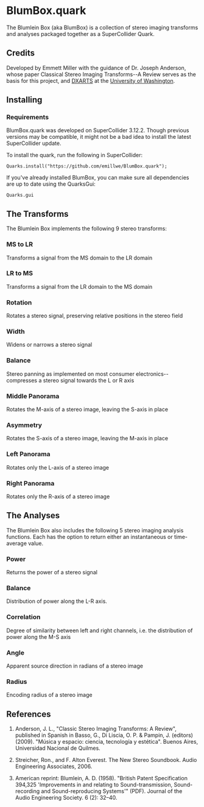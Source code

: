 # BlumBox.quark

The Blumlein Box (aka BlumBox) is a collection of stereo imaging transforms and analyses 
packaged together as a SuperCollider Quark. 

## Credits
Developed by Emmett Miller with the guidance of Dr. Joseph Anderson, whose paper Classical Stereo Imaging Transforms--A Review serves as the basis for this project, and [DXARTS](https://dxarts.washington.edu/) at the [University of Washington](https://uw.edu/).

## Installing

### Requirements
BlumBox.quark was developed on SuperCollider 3.12.2. Though previous versions may be compatible, it might not be a bad idea to install the latest SuperCollider update.

To install the quark, run the following in SuperCollider:
```supercollider
Quarks.install("https://github.com/emillwe/BlumBox.quark");
```

If you've already installed BlumBox, you can make sure all dependencies are up to date using the QuarksGui:
```supercollider
Quarks.gui
```

## The Transforms
The Blumlein Box implements the following 9 stereo transforms:

### MS to LR
Transforms a signal from the MS domain to the LR domain

### LR to MS
Transforms a signal from the LR domain to the MS domain

### Rotation
Rotates a stereo signal, preserving relative positions in the stereo field

### Width
Widens or narrows a stereo signal

### Balance
Stereo panning as implemented on most consumer electronics--compresses a stereo signal towards the L or R axis

### Middle Panorama
Rotates the M-axis of a stereo image, leaving the S-axis in place

### Asymmetry
Rotates the S-axis of a stereo image, leaving the M-axis in place

### Left Panorama
Rotates only the L-axis of a stereo image

### Right Panorama
Rotates only the R-axis of a stereo image

## The Analyses
The Blumlein Box also includes the following 5 stereo imaging analysis functions. Each has the option to return either an instantaneous or time-average value.

### Power
Returns the power of a stereo signal

### Balance
Distribution of power along the L-R axis. 

### Correlation
Degree of similarity between left and right channels, i.e. the distribution of power along the M-S axis

### Angle
Apparent source direction in radians of a stereo image

### Radius
Encoding radius of a stereo image

## References
1. Anderson, J. L., "Classic Stereo Imaging Transforms: A Review", published in Spanish in Basso, G., Di Liscia, O. P. & Pampin, J. (editors)(2009). "Música y espacio: ciencia, tecnología y estética". Buenos Aires, Universidad Nacional de Quilmes.

2. Streicher, Ron., and F. Alton Everest. The New Stereo Soundbook. Audio Engineering Associates, 2006.

3. American reprint: Blumlein, A. D. (1958). "British Patent Specification 394,325 'Improvements in and relating to Sound-transmission, Sound-recording and Sound-reproducing Systems'" (PDF). Journal of the Audio Engineering Society. 6 (2): 32–40.
